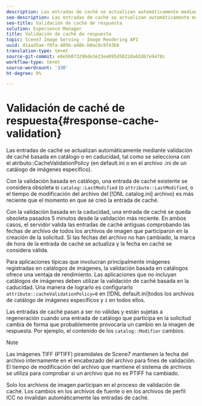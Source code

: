 ```yaml
---
description: Las entradas de caché se actualizan automáticamente mediante validación de caché basada en catálogo o en caducidad, tal como se selecciona con el atributo CacheValidationPolicy (en default.ini o en el archivo .ini de un catálogo de imágenes específico).
seo-description: Las entradas de caché se actualizan automáticamente mediante validación de caché basada en catálogo o en caducidad, tal como se selecciona con el atributo CacheValidationPolicy (en default.ini o en el archivo .ini de un catálogo de imágenes específico).
seo-title: Validación de caché de respuesta
solution: Experience Manager
title: Validación de caché de respuesta
topic: Scene7 Image Serving - Image Rendering API
uuid: d1aad5ae-f0fa-489b-a48b-b0ac8c8f43bb
translation-type: tm+mt
source-git-commit: e8e5b07329bde3e23ee095d5022da62d67e9478c
workflow-type: tm+mt
source-wordcount: '330'
ht-degree: 0%

---
```



# Validación de caché de respuesta{#response-cache-validation}

Las entradas de caché se actualizan automáticamente mediante validación de caché basada en catálogo o en caducidad, tal como se selecciona con el atributo::CacheValidationPolicy (en default.ini o en el archivo .ini de un catálogo de imágenes específico).

Con la validación basada en catálogo, una entrada de caché existente se considera obsoleta si `catalog::LastModified` (o `attribute::LastModified`, o el tiempo de modificación del archivo del [!DNL catalog.ini] archivo) es más reciente que el momento en que se creó la entrada de caché.

Con la validación basada en la caducidad, una entrada de caché se queda obsoleta pasados 5 minutos desde la validación más reciente. En ambos casos, el servidor valida las entradas de caché antiguas comprobando las fechas de archivo de todos los archivos de imagen que participaron en la creación de la solicitud. Si las fechas del archivo no han cambiado, la marca de hora de la entrada de caché se actualiza y la fecha en caché se considera válida.

Para aplicaciones típicas que involucran principalmente imágenes registradas en catálogos de imágenes, la validación basada en catálogos ofrece una ventaja de rendimiento. Las aplicaciones que no incluyan catálogos de imágenes deben utilizar la validación de caché basada en la caducidad. Una manera de lograrlo es configurarlo `attribute::cacheValidationPolicy=0` en [!DNL default.ini]todos los archivos de catálogo de imágenes específicos y `1` en todos ellos.

Las entradas de caché pasan a ser no válidas y están sujetas a regeneración cuando una entrada de catálogo que participa en la solicitud cambia de forma que probablemente provocaría un cambio en la imagen de respuesta. Por ejemplo, el contenido de los `catalog::Modifier` cambios.

>[!NOTE]
>
>Las imágenes TIFF (PTIFF) piramidales de Scene7 mantienen la fecha del archivo internamente en el encabezado del archivo para fines de validación. El tiempo de modificación del archivo que mantiene el sistema de archivos se utiliza para comprobar si un archivo que no es PTIFF ha cambiado.

Solo los archivos de imagen participan en el proceso de validación de caché. Los cambios en los archivos de fuente o en los archivos de perfil ICC no invalidan automáticamente las entradas de caché.
